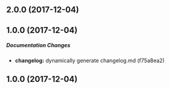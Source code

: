 ## 2.0.0 (2017-12-04)

## 1.0.0 (2017-12-04)

##### Documentation Changes

* **changelog:** dynamically generate changelog.md (f75a8ea2)

## 1.0.0 (2017-12-04)

